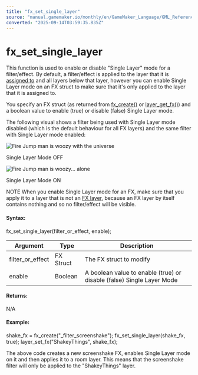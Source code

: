 ```yaml
---
title: "fx_set_single_layer"
source: "manual.gamemaker.io/monthly/en/GameMaker_Language/GML_Reference/Asset_Management/Rooms/Filter_Effect_Layers/fx_set_single_layer.htm"
converted: "2025-09-14T03:59:35.835Z"
---
```


# fx\_set\_single\_layer

This function is used to enable or disable "Single Layer" mode for a filter/effect. By default, a filter/effect is applied to the layer that it is [assigned to](layer_set_fx.md) and all layers below that layer, however you can enable Single Layer mode on an FX struct to make sure that it's only applied to the layer that it is assigned to.

You specify an FX struct (as returned from [fx\_create()](fx_create.md) or [layer\_get\_fx()](layer_get_fx.md)) and a boolean value to enable (true) or disable (false) Single Layer mode.

The following visual shows a filter being used with Single Layer mode disabled (which is the default behaviour for all FX layers) and the same filter with Single Layer mode enabled:

![Fire Jump man is woozy with the universe](../../../../../assets/Images/Scripting_Reference/GML/Reference/Rooms/FX_single_layer_off.png "Fire Jump man is woozy with the universe")

Single Layer Mode OFF

![Fire Jump man is woozy... alone](../../../../../assets/Images/Scripting_Reference/GML/Reference/Rooms/FX_single_layer_on.png "Fire Jump man is woozy... alone")

Single Layer Mode ON

NOTE When you enable Single Layer mode for an FX, make sure that you apply it to a layer that is not an [FX layer](../../../../../../../../The_Asset_Editors/Room_Properties/Filters_and_Effects.md), because an FX layer by itself contains nothing and so no filter/effect will be visible.

#### Syntax:

fx\_set\_single\_layer(filter\_or\_effect, enable);

| Argument | Type | Description |
| --- | --- | --- |
| filter_or_effect | FX Struct | The FX struct to modify |
| enable | Boolean | A boolean value to enable (true) or disable (false) Single Layer Mode |

#### Returns:

N/A

#### Example:

shake\_fx = fx\_create("\_filter\_screenshake");
fx\_set\_single\_layer(shake\_fx, true);
layer\_set\_fx("ShakeyThings", shake\_fx);

The above code creates a new screenshake FX, enables Single Layer mode on it and then applies it to a room layer. This means that the screenshake filter will only be applied to the "ShakeyThings" layer.